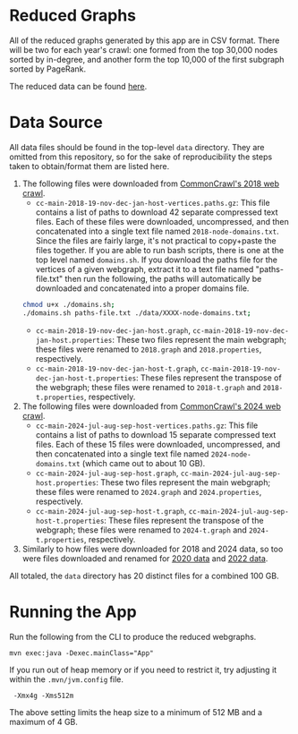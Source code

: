 
# Reduced Graphs

All of the reduced graphs generated by this app are in CSV format. There will be two for each year's crawl: one formed from the top 30,000 nodes sorted by
in-degree, and another form the top 10,000 of the first subgraph sorted by PageRank.

The reduced data can be found [here](https://drive.google.com/drive/folders/1odjh6_URj1K8rUjA6yI06YoV7yLSN79e?dmr=1&ec=wgc-drive-hero-goto).

# Data Source

All data files should be found in the top-level `data` directory. They are omitted from this repository, so for the sake of reproducibility the steps taken to obtain/format them are listed here.

1. The following files were downloaded from [CommonCrawl's 2018 web crawl](https://data.commoncrawl.org/projects/hyperlinkgraph/cc-main-2018-19-nov-dec-jan/index.html).
    - `cc-main-2018-19-nov-dec-jan-host-vertices.paths.gz`: This file contains a list of paths to download 42 separate compressed text files. Each of these files were downloaded, uncompressed, and then concatenated into a single text file named `2018-node-domains.txt`. Since the files are fairly large, it's not practical to copy+paste the files together. If you are able to run bash scripts, there is one at the top level named `domains.sh`. If you download the paths file for the vertices of a given webgraph, extract it to a text file named "paths-file.txt" then run the following, the paths will automatically be downloaded and concatenated into a proper domains file.
    ```bash
    chmod u+x ./domains.sh;
    ./domains.sh paths-file.txt ./data/XXXX-node-domains.txt;
    ``` 
    - `cc-main-2018-19-nov-dec-jan-host.graph`, `cc-main-2018-19-nov-dec-jan-host.properties`: These two files represent the main webgraph; these files were renamed to `2018.graph` and `2018.properties`, respectively.
    - `cc-main-2018-19-nov-dec-jan-host-t.graph`, `cc-main-2018-19-nov-dec-jan-host-t.properties`: These files represent the transpose of the webgraph; these files were renamed to `2018-t.graph` and `2018-t.properties`, respectively.
2. The following files were downloaded from [CommonCrawl's 2024 web crawl](https://data.commoncrawl.org/projects/hyperlinkgraph/cc-main-2024-jul-aug-sep/index.html).
    - `cc-main-2024-jul-aug-sep-host-vertices.paths.gz`: This file contains a list of paths to download 15 separate compressed text files. Each of these 15 files were downloaded, uncompressed, and then concatenated into a single text file named `2024-node-domains.txt` (which came out to about 10 GB).
    - `cc-main-2024-jul-aug-sep-host.graph`, `cc-main-2024-jul-aug-sep-host.properties`: These two files represent the main webgraph; these files were renamed to `2024.graph` and `2024.properties`, respectively.
    - `cc-main-2024-jul-aug-sep-host-t.graph`, `cc-main-2024-jul-aug-sep-host-t.properties`: These files represent the transpose of the webgraph; these files were renamed to `2024-t.graph` and `2024-t.properties`, respectively.
3. Similarly to how files were downloaded for 2018 and 2024 data, so too were files downloaded and renamed for [2020 data](https://data.commoncrawl.org/projects/hyperlinkgraph/cc-main-2020-21-oct-nov-jan/index.html) and [2022 data](https://data.commoncrawl.org/projects/hyperlinkgraph/cc-main-2021-22-oct-nov-jan/index.html).

All totaled, the `data` directory has 20 distinct files for a combined 100 GB.

# Running the App

Run the following from the CLI to produce the reduced webgraphs.

```
mvn exec:java -Dexec.mainClass="App"
```

If you run out of heap memory or if you need to restrict it, try adjusting it within the `.mvn/jvm.config` file.

```
 -Xmx4g -Xms512m
```

The above setting limits the heap size to a minimum of 512 MB and a maximum of 4 GB.